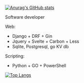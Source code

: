 [![Anurag's GitHub stats](https://github-readme-stats.vercel.app/api?username=MiqueasAguirreANX&show_icons=true&count_private=true&theme=tokyonight&hide=contribs,issues)](https://github.com/anuraghazra/github-readme-stats)

Software developer

Web: 
  * Django + DRF + Gin 
  * Jquery + Svelte + Carbon + Less 
  * Sqlite, Postgresql, go KV db


Scripting:
  * Python + GO + PowerShell

[![Top Langs](https://github-readme-stats.vercel.app/api/top-langs/?username=MiqueasAguirreANX)](https://github.com/anuraghazra/github-readme-stats)
